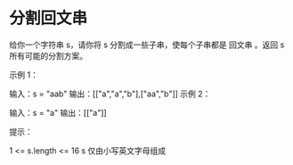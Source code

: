 # 分割回文串

给你一个字符串 s，请你将 s 分割成一些子串，使每个子串都是
回文串
 。返回 s 所有可能的分割方案。

示例 1：

输入：s = "aab"
输出：[["a","a","b"],["aa","b"]]
示例 2：

输入：s = "a"
输出：[["a"]]

提示：

1 <= s.length <= 16
s 仅由小写英文字母组成
